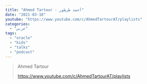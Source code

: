 ```yaml
---
title: "Ahmed Tartour - أحمد طرطور"
date: "2021-03-10"
youtube: "https://www.youtube.com/c/AhmedTartourAT/playlists"
categories:
  - "عربي"
tags:
  - "oracle"
  - "kids"
  - "talks"
  - "podcast"
---
```


> Ahmed Tartour
>
> https://www.youtube.com/c/AhmedTartourAT/playlists
